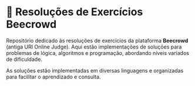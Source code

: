 # 🧮 Resoluções de Exercícios Beecrowd  

Repositório dedicado às resoluções de exercícios da plataforma **Beecrowd** (antiga URI Online Judge). Aqui estão implementações de soluções para problemas de lógica, algoritmos e programação, abordando níveis variados de dificuldade.  

As soluções estão implementadas em diversas linguagens e organizadas para facilitar o aprendizado e consulta.  
